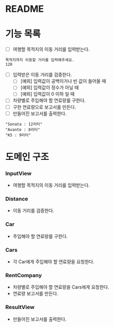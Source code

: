 # README

# 기능 목록

- [ ]  여행할 목적지의 이동 거리를 입력받는다.

```
목적지까지 이동할 거리를 입력해주세요.
120
```

- [ ]  입력받은 이동 거리를 검증한다.
    - [ ]  [예외] 입력값이 공백이거나 빈 값이 들어올 때
    - [ ]  [예외] 입력값이 정수가 아닐 때
    - [ ]  [예외] 입력값이 0 이하 일 때
- [ ]  차량별로 주입해야 할 연료량를 구한다.
- [ ]  구한 연료량으로 보고서를 만든다.
- [ ]  만들어진 보고서를 출력한다.

```
"Sonata : 12리터"
"Avante : 8리터"
"K5 : 9리터"
```

# 도메인 구조

### InputView

- 여행할 목적지의 이동 거리를 입력받는다.

### Distance

- 이동 거리를 검증한다.

### Car

- 주입해야 할 연료량를 구한다.

### Cars

- 각 Car에게 주입해야 할 연료량을 요청한다.

### RentCompany

- 차량별로 주입해야 할 연료량을 Cars에게 요청한다.
- 연료량 보고서를 만든다.

### ResultView

- 만들어진 보고서를 출력한다.